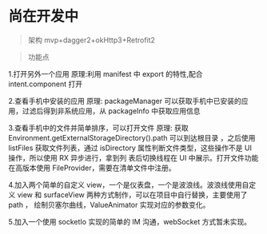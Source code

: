 # 尚在开发中

> 架构 mvp+dagger2+okHttp3+Retrofit2


> 功能点

1.打开另外一个应用 原理:利用 manifest 中 export 的特性,配合 intent.component 打开

2.查看手机中安装的应用 原理: packageManager 可以获取手机中已安装的应用，过滤后得到非系统应用，从 packageInfo 中获取应用信息

3.查看手机中的文件并简单排序，可以打开文件 原理: 获取 Environment.getExternalStorageDirectory().path 可以到达根目录
，之后使用 listFiles 获取文件列表，通过 isDirectory 属性判断文件类型，这些操作不是 UI 操作，所以使用 RX 异步进行，拿到列
表后切换线程在 UI 中展示。打开文件功能在高版本使用 FileProvider，需要在清单文件中注册。

4.加入两个简单的自定义 view，一个是仪表盘，一个是波浪线。波浪线使用自定义 view 和 surfaceView 两种方式制作，可以在项目中自行替换，主要使用了 path ，
绘制贝塞尔曲线，ValueAnimator 实现对应的参数变化。

5.加入一个使用 socketIo 实现的简单的 IM 沟通，webSocket 方式暂未实现。 